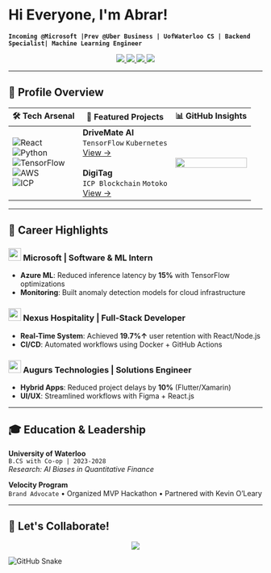 # Hi Everyone, I'm Abrar!  
**`Incoming @Microsoft |Prev @Uber Business | UofWaterloo CS | Backend Specialist| Machine Learning Engineer`**  

<p align="center">
  <a href="your-linkedin">
    <img src="https://img.shields.io/badge/LinkedIn-0A66C2?style=for-the-badge&logo=linkedin&logoColor=white" />
  </a>
  <a href="mailto:your.email@example.com">
    <img src="https://img.shields.io/badge/Email-EA4335?style=for-the-badge&logo=gmail&logoColor=white" />
  </a>
  <a href="your-portfolio">
    <img src="https://img.shields.io/badge/Portfolio-4285F4?style=for-the-badge&logo=google-chrome&logoColor=white" />
  </a>
  <a href="mailto:your.email@example.com">
    <img src="https://img.shields.io/badge/Email-EA4335?style=for-the-badge&logo=gmail&logoColor=white" />
  </a>
</p>

---

## 📌 Profile Overview

| 🛠️ **Tech Arsenal** | 🚀 **Featured Projects** | 📊 **GitHub Insights** |
|----------------------|--------------------------|------------------------|
| ![React](https://img.shields.io/badge/React-61DAFB?logo=react&logoColor=black) <br> ![Python](https://img.shields.io/badge/Python-3776AB?logo=python&logoColor=white) <br> ![TensorFlow](https://img.shields.io/badge/TensorFlow-FF6F00?logo=tensorflow&logoColor=white) <br> ![AWS](https://img.shields.io/badge/AWS-232F3E?logo=amazonaws&logoColor=white) <br> ![ICP](https://img.shields.io/badge/ICP_Blockchain-29ABE2?logo=internetcomputer) | **DriveMate AI**<br>`TensorFlow` `Kubernetes`<br>[View →](project-link) <br><br> **DigiTag**<br>`ICP Blockchain` `Motoko`<br>[View →](project-link) | <img src="https://github-readme-stats.vercel.app/api?username=abrarahmad1510&show_icons=true&theme=algolia&hide_border=true&count_private=true" width="100%"> |

---

## 💼 Career Highlights

### <img src="https://img.icons8.com/external-others-inmotus-design/67/external-Microsoft-hexagon-inmotus-design-2.png" width="25"/> **Microsoft** | Software & ML Intern
- **Azure ML**: Reduced inference latency by **15%** with TensorFlow optimizations
- **Monitoring**: Built anomaly detection models for cloud infrastructure

### <img src="https://img.icons8.com/3d-fluency/94/hotel.png" width="25"/> **Nexus Hospitality** | Full-Stack Developer
- **Real-Time System**: Achieved **19.7%↑** user retention with React/Node.js
- **CI/CD**: Automated workflows using Docker + GitHub Actions

### <img src="https://img.icons8.com/3d-fluency/94/code.png" width="25"/> **Augurs Technologies** | Solutions Engineer
- **Hybrid Apps**: Reduced project delays by **10%** (Flutter/Xamarin)
- **UI/UX**: Streamlined workflows with Figma + React.js

---

## 🎓 Education & Leadership

**University of Waterloo**  
`B.CS with Co-op | 2023-2028`  
*Research: AI Biases in Quantitative Finance*  

**Velocity Program**  
`Brand Advocate` • Organized MVP Hackathon • Partnered with Kevin O’Leary

---

## 🌟 Let's Collaborate!

<p align="center">
  <img src="https://readme-typing-svg.demolab.com?font=Fira+Code&pause=1000&color=29ABE2&width=435&lines=AI-Driven+DevOps;Blockchain+Consensus;Hybrid+App+Optimization">
</p>

![GitHub Snake](https://github.com/abrarahmad1510/abrarahmad1510/blob/output/github-contribution-grid-snake.svg)
